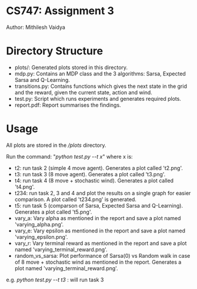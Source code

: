 # CS747: Assignment 3

Author: Mithilesh Vaidya

# Directory Structure

* plots/: Generated plots stored in this directory.
* mdp.py: Contains an MDP class and the 3 algorithms: Sarsa, Expected Sarsa and Q-Learning.
* transitions.py: Contains functions which gives the next state in the grid and the reward, given the current state, action and wind.
* test.py: Script which runs experiments and generates required plots.
* report.pdf: Report summarises the findings.

# Usage

All plots are stored in the _/plots_ directory.

Run the command: "_python test.py --t x_" where x is:
* t2: run task 2 (simple 4 move agent). Generates a plot called 't2.png'.
* t3: run task 3 (8 move agent). Generates a plot called 't3.png'.
* t4: run task 4 (8 move + stochastic wind). Generates a plot called 't4.png'.
* t234: run task 2, 3 and 4 and plot the results on a single graph for easier comparison. A plot called 't234.png' is generated.
* t5: run task 5 (comparson of Sarsa, Expected Sarsa and Q-Learning). Generates a plot called 't5.png'.
* vary_a: Vary alpha as mentioned in the report and save a plot named 'varying_alpha.png'.
* vary_e: Vary epsilon as mentioned in the report and save a plot named 'varying_epsilon.png'.
* vary_r: Vary terminal reward as mentioned in the report and save a plot named 'varying_terminal_reward.png'.
* random_vs_sarsa: Plot performance of Sarsa(0) vs Random walk in case of 8 move + stochastic wind as mentioned in the report. Generates a plot named 'varying_terminal_reward.png'.

e.g. _python test.py --t t3_ : will run task 3
